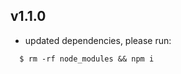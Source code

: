 v1.1.0 
---------------------------------------

- updated dependencies, please run:
```
  $ rm -rf node_modules && npm i
```